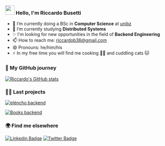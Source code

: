 ### <img src="https://media.giphy.com/media/hvRJCLFzcasrR4ia7z/giphy.gif" width="30px"> Hello, I'm Riccardo Busetti

- 🔭 I’m currently doing a BSc in **Computer Science** at [unibz](https://www.unibz.it)
- 🌱 I’m currently studying **Distributed Systems**
- ✨ I'm looking for new opportunities in the field of **Backend Engineering**
- 📫 How to reach me: riccardob36@gmail.com
- 😄 Pronouns: he/him/his
- ⚡ In my free time you will find me cooking 👨‍🍳 and cuddling cats 🐱

### 🐙 My GitHub journey

[![Riccardo's GitHub stats](https://github-readme-stats.vercel.app/api?username=iambriccardo&theme=github_dark&show_icons=true)](https://github.com/anuraghazra/github-readme-stats)

### 👨‍💻 Last projects

[![eléncho backend](https://github-readme-stats.vercel.app/api/pin/?username=iambriccardo&repo=elencho-backend&theme=github_dark)](https://github.com/anuraghazra/github-readme-stats)

[![Books backend](https://github-readme-stats.vercel.app/api/pin/?username=iambriccardo&repo=books-backend&theme=github_dark)](https://github.com/anuraghazra/github-readme-stats)

### 🌍 Find me elsewhere

[![Linkedin Badge](https://img.shields.io/badge/-LinkedIn-blue?style=flat-square&logo=Linkedin&logoColor=white&link=https://www.linkedin.com/in/harshkumarkhatri/)](https://www.linkedin.com/in/riccardo-busetti-25956b66)
[![Twitter Badge](https://img.shields.io/badge/-Twitter-1ca0f1?style=flat-square&labelColor=1ca0f1&logo=twitter&logoColor=white&link=https://twitter.com/_diogorodrigues)](https://twitter.com/iambriccardo)

